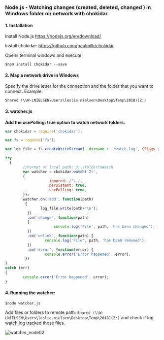 ### Node.js - Watching changes (created, deleted, changed )  in Windows folder on network with chokidar.

#### 1. Installation

Install Node.js
https://nodejs.org/en/download/

Install chokidar:
https://github.com/paulmillr/chokidar

Opens terminal windows and execute:

``
$npm install chokidar --save
``

#### 2. Map a network drive in Windows

Specify the drive letter for the connection and the folder that you want to connect.
Example:

``
Shared (\\W-LNIELSEN\Users\leslie.nielsen\Desktop\Temp\2018)(Z:)
``

#### 3. watcher.js

**Add the usePolling: true option to watch network folders.**

```javascript
var chokidar = require('chokidar');

var fs = require('fs');

var log_file = fs.createWriteStream(__dirname + '/watch.log', {flags : 'w'});

try
  {
  		//Format of local path: D:\\folderToWatch
        var watcher = chokidar.watch('Z:',
        {
                    ignored: /^\./,
                    persistent: true,
                    usePolling: true,
        });
        watcher.on('add', function(path) 
         {
                log_file.write(path+'\n');
          })
          .on('change', function(path) 
          {
                      console.log('File', path, 'has been changed');
          })
          .on('unlink', function(path) {
                  console.log('File', path, 'has been removed');
          })
          .on('error', function(error) {
                  console.error('Error happened', error);
         })
} 
catch (err)
{
        console.error('Error happened', error);
}
```

#### 4. Running the watcher:

``
$node watcher.js
``

Add files or folders to remote path:
``Shared (\\W-LNIELSEN\Users\leslie.nielsen\Desktop\Temp\2018)(Z:)`` and check if log watch.log tracked these files.

<img src="https://image.ibb.co/hcqQ6J/watcher_node02.jpg" alt="watcher_node02" border="0"></a>